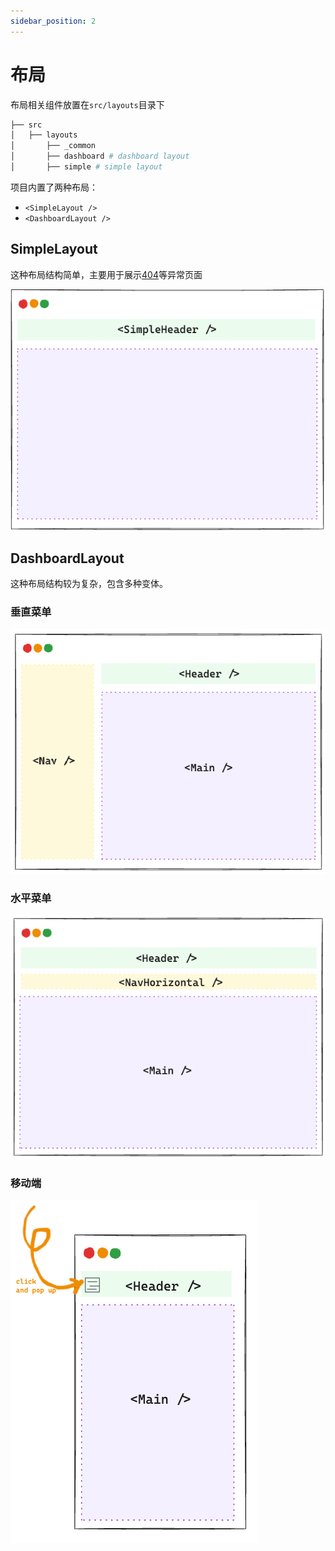 ```yaml
---
sidebar_position: 2
---
```


# 布局
布局相关组件放置在`src/layouts`目录下
```bash
├── src 
│   ├── layouts
│       ├── _common
│       ├── dashboard # dashboard layout
│       ├── simple # simple layout
```
项目内置了两种布局：
+ `<SimpleLayout />`
+ `<DashboardLayout />`


## SimpleLayout
这种布局结构简单，主要用于展示[404](https://admin.slashspaces.com/#/404)等异常页面

![](./assets/simple-layout.png)


## DashboardLayout
这种布局结构较为复杂，包含多种变体。

### 垂直菜单
![](./assets/dashboard-layout-1.png)

### 水平菜单
![](./assets/dashboard-layout-2.png)

### 移动端
![](./assets/dashboard-layout-3.png)